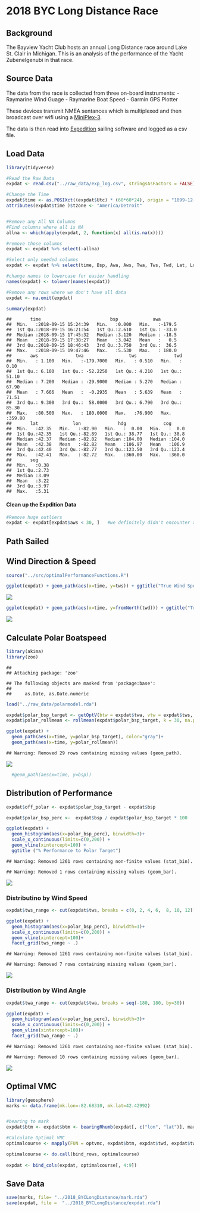 2018 BYC Long Distance Race
================

Background
----------

The Bayview Yacht Club hosts an annual Long Distance race around Lake St. Clair in Michigan. This is an analysis of the performance of the Yacht Zubenelgenubi in that race.

Source Data
-----------

The data from the race is collected from three on-board instruments: - Raymarine Wind Guage - Raymarine Boat Speed - Garmin GPS Plotter

These devices transmit NMEA sentances which is multiplexed and then broadcast over wifi using a [MiniPlex-3](http://www.shipmodul.com/en/miniplex-3.html).

The data is then read into [Expedition](http://www.expeditionmarine.com/about.htm) sailing software and logged as a csv file.

Load Data
---------

``` r
library(tidyverse)

#Read the Raw Data
expdat <- read.csv("../raw_data/exp_log.csv", stringsAsFactors = FALSE)

#Change the Time
expdat$time <- as.POSIXct((expdat$Utc) * (60*60*24), origin = "1899-12-30", tz = "GMT")
attributes(expdat$time )$tzone <- "America/Detroit"


#Remove any All NA Columns
#Find columns where all is NA
allna <- which(apply(expdat, 2, function(x) all(is.na(x))))   

#remove those columns
expdat <- expdat %>% select(-allna)

#Select only needed columns
expdat <- expdat %>% select(time, Bsp, Awa, Aws, Twa, Tws, Twd, Lat, Lon, Hdg, Cog, Sog)

#change names to lowercase for easier handling
names(expdat) <- tolower(names(expdat))

#Remove any rows where we don't have all data
expdat <- na.omit(expdat)

summary(expdat)
```

    ##       time                          bsp             awa        
    ##  Min.   :2018-09-15 15:24:39   Min.   :0.000   Min.   :-179.5  
    ##  1st Qu.:2018-09-15 16:21:54   1st Qu.:2.610   1st Qu.: -33.0  
    ##  Median :2018-09-15 17:45:32   Median :3.120   Median : -18.5  
    ##  Mean   :2018-09-15 17:38:27   Mean   :3.042   Mean   :   0.5  
    ##  3rd Qu.:2018-09-15 18:46:43   3rd Qu.:3.750   3rd Qu.:  36.5  
    ##  Max.   :2018-09-15 19:47:46   Max.   :5.530   Max.   : 180.0  
    ##       aws              twa                 tws              twd        
    ##  Min.   : 1.100   Min.   :-179.7000   Min.   : 0.510   Min.   :  0.10  
    ##  1st Qu.: 6.100   1st Qu.: -52.2250   1st Qu.: 4.210   1st Qu.: 51.10  
    ##  Median : 7.200   Median : -29.9000   Median : 5.270   Median : 67.90  
    ##  Mean   : 7.666   Mean   :  -0.2935   Mean   : 5.639   Mean   : 71.51  
    ##  3rd Qu.: 9.300   3rd Qu.:  58.0000   3rd Qu.: 6.790   3rd Qu.: 85.30  
    ##  Max.   :80.500   Max.   : 180.0000   Max.   :76.900   Max.   :359.80  
    ##       lat             lon              hdg              cog       
    ##  Min.   :42.35   Min.   :-82.90   Min.   :  0.00   Min.   :  0.0  
    ##  1st Qu.:42.35   1st Qu.:-82.89   1st Qu.: 38.77   1st Qu.: 38.8  
    ##  Median :42.37   Median :-82.82   Median :104.00   Median :104.0  
    ##  Mean   :42.38   Mean   :-82.82   Mean   :106.97   Mean   :106.9  
    ##  3rd Qu.:42.40   3rd Qu.:-82.77   3rd Qu.:123.50   3rd Qu.:123.4  
    ##  Max.   :42.41   Max.   :-82.72   Max.   :360.00   Max.   :360.0  
    ##       sog      
    ##  Min.   :0.38  
    ##  1st Qu.:2.73  
    ##  Median :3.09  
    ##  Mean   :3.22  
    ##  3rd Qu.:3.97  
    ##  Max.   :5.31

#### Clean up the Expdition Data

``` r
#Remove huge outliers
expdat <- expdat[expdat$aws < 30, ]   #we definitely didn't encounter anything over 20 kts
```

Path Sailed
-----------

Wind Direction & Speed
----------------------

``` r
source("../src/optimalPerformanceFunctions.R")

ggplot(expdat) + geom_path(aes(x=time, y=tws)) + ggtitle("True Wind Speed")
```

![](readme_files/figure-markdown_github/unnamed-chunk-3-1.png)

``` r
ggplot(expdat) + geom_path(aes(x=time, y=fromNorth(twd))) + ggtitle("True Wind Direction (Deg from North)")
```

![](readme_files/figure-markdown_github/unnamed-chunk-3-2.png)

Calculate Polar Boatspeed
-------------------------

``` r
library(akima)
library(zoo)
```

    ## 
    ## Attaching package: 'zoo'

    ## The following objects are masked from 'package:base':
    ## 
    ##     as.Date, as.Date.numeric

``` r
load("../raw_data/polarmodel.rda")

expdat$polar_bsp_target <- getOptV(btw = expdat$twa, vtw = expdat$tws, pol.model)
expdat$polar_rollmean <- rollmean(expdat$polar_bsp_target, k = 30, na.pad = TRUE)

ggplot(expdat) + 
  geom_path(aes(x=time, y=polar_bsp_target), color="gray")+
  geom_path(aes(x=time, y=polar_rollmean))
```

    ## Warning: Removed 29 rows containing missing values (geom_path).

![](readme_files/figure-markdown_github/unnamed-chunk-4-1.png)

``` r
  #geom_path(aes(x=time, y=bsp)) 
```

Distribution of Performance
---------------------------

``` r
expdat$off_polar <- expdat$polar_bsp_target - expdat$bsp

expdat$polar_bsp_perc <-  expdat$bsp / expdat$polar_bsp_target * 100

ggplot(expdat) + 
  geom_histogram(aes(x=polar_bsp_perc), binwidth=3)+
  scale_x_continuous(limits=c(0,200)) + 
  geom_vline(xintercept=100) +
  ggtitle ("% Performance to Polar Target")
```

    ## Warning: Removed 1261 rows containing non-finite values (stat_bin).

    ## Warning: Removed 1 rows containing missing values (geom_bar).

![](readme_files/figure-markdown_github/unnamed-chunk-5-1.png)

### Distributino by Wind Speed

``` r
expdat$tws_range <- cut(expdat$tws, breaks = c(0, 2, 4, 6,  8, 10, 12))

ggplot(expdat) + 
  geom_histogram(aes(x=polar_bsp_perc), binwidth=3)+
  scale_x_continuous(limits=c(0,200)) + 
  geom_vline(xintercept=100)+
  facet_grid(tws_range ~ .)
```

    ## Warning: Removed 1261 rows containing non-finite values (stat_bin).

    ## Warning: Removed 7 rows containing missing values (geom_bar).

![](readme_files/figure-markdown_github/unnamed-chunk-6-1.png)

### Distribution by Wind Angle

``` r
expdat$twa_range <- cut(expdat$twa, breaks = seq(-180, 180, by=30))

ggplot(expdat) + 
  geom_histogram(aes(x=polar_bsp_perc), binwidth=3)+
  scale_x_continuous(limits=c(0,200)) + 
  geom_vline(xintercept=100)+
  facet_grid(twa_range ~ .)
```

    ## Warning: Removed 1261 rows containing non-finite values (stat_bin).

    ## Warning: Removed 10 rows containing missing values (geom_bar).

![](readme_files/figure-markdown_github/unnamed-chunk-7-1.png)

Optimal VMC
-----------

``` r
library(geosphere)
marks <- data.frame(mk.lon=-82.68310, mk.lat=42.42992)


#bearing to mark
expdat$btm <- expdat$btm <- bearingRhumb(expdat[, c("lon", "lat")], marks)

#Calculate Optimal VMC
optimalcourse <- mapply(FUN = optvmc, expdat$btm, expdat$twd, expdat$tws, MoreArgs = list(pol.model), SIMPLIFY = FALSE)

optimalcourse <- do.call(bind_rows, optimalcourse)
  
expdat <- bind_cols(expdat, optimalcourse[, 4:9])
```

Save Data
---------

``` r
save(marks, file= "../2018_BYCLongDistance/mark.rda")
save(expdat, file =  "../2018_BYCLongDistance/expdat.rda")
```
